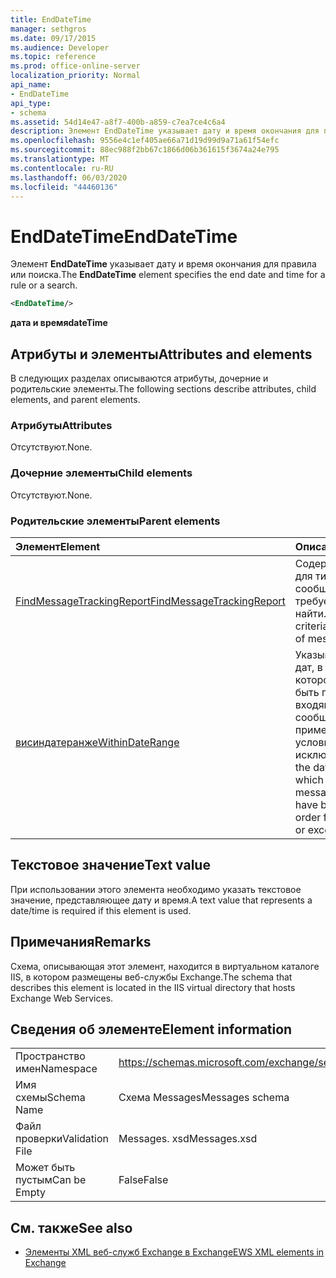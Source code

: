 ```yaml
---
title: EndDateTime
manager: sethgros
ms.date: 09/17/2015
ms.audience: Developer
ms.topic: reference
ms.prod: office-online-server
localization_priority: Normal
api_name:
- EndDateTime
api_type:
- schema
ms.assetid: 54d14e47-a8f7-400b-a859-c7ea7ce4c6a4
description: Элемент EndDateTime указывает дату и время окончания для правила или поиска.
ms.openlocfilehash: 9556e4c1ef405ae66a71d19d99d9a71a61f54efc
ms.sourcegitcommit: 88ec988f2bb67c1866d06b361615f3674a24e795
ms.translationtype: MT
ms.contentlocale: ru-RU
ms.lasthandoff: 06/03/2020
ms.locfileid: "44460136"
---
```

# <a name="enddatetime"></a><span data-ttu-id="23092-103">EndDateTime</span><span class="sxs-lookup"><span data-stu-id="23092-103">EndDateTime</span></span>

<span data-ttu-id="23092-104">Элемент **EndDateTime** указывает дату и время окончания для правила или поиска.</span><span class="sxs-lookup"><span data-stu-id="23092-104">The **EndDateTime** element specifies the end date and time for a rule or a search.</span></span> 
  
```XML
<EndDateTime/>
```

 <span data-ttu-id="23092-105">**дата и время**</span><span class="sxs-lookup"><span data-stu-id="23092-105">**dateTime**</span></span>
## <a name="attributes-and-elements"></a><span data-ttu-id="23092-106">Атрибуты и элементы</span><span class="sxs-lookup"><span data-stu-id="23092-106">Attributes and elements</span></span>

<span data-ttu-id="23092-107">В следующих разделах описываются атрибуты, дочерние и родительские элементы.</span><span class="sxs-lookup"><span data-stu-id="23092-107">The following sections describe attributes, child elements, and parent elements.</span></span>
  
### <a name="attributes"></a><span data-ttu-id="23092-108">Атрибуты</span><span class="sxs-lookup"><span data-stu-id="23092-108">Attributes</span></span>

<span data-ttu-id="23092-109">Отсутствуют.</span><span class="sxs-lookup"><span data-stu-id="23092-109">None.</span></span>
  
### <a name="child-elements"></a><span data-ttu-id="23092-110">Дочерние элементы</span><span class="sxs-lookup"><span data-stu-id="23092-110">Child elements</span></span>

<span data-ttu-id="23092-111">Отсутствуют.</span><span class="sxs-lookup"><span data-stu-id="23092-111">None.</span></span>
  
### <a name="parent-elements"></a><span data-ttu-id="23092-112">Родительские элементы</span><span class="sxs-lookup"><span data-stu-id="23092-112">Parent elements</span></span>

|<span data-ttu-id="23092-113">**Элемент**</span><span class="sxs-lookup"><span data-stu-id="23092-113">**Element**</span></span>|<span data-ttu-id="23092-114">**Описание**</span><span class="sxs-lookup"><span data-stu-id="23092-114">**Description**</span></span>|
|:-----|:-----|
|[<span data-ttu-id="23092-115">FindMessageTrackingReport</span><span class="sxs-lookup"><span data-stu-id="23092-115">FindMessageTrackingReport</span></span>](findmessagetrackingreport.md) <br/> |<span data-ttu-id="23092-116">Содержит условия для типов сообщений, которые требуется найти.</span><span class="sxs-lookup"><span data-stu-id="23092-116">Contains criteria for the types of messages to find.</span></span>  <br/> |
|[<span data-ttu-id="23092-117">висиндатеранже</span><span class="sxs-lookup"><span data-stu-id="23092-117">WithinDateRange</span></span>](withindaterange.md) <br/> |<span data-ttu-id="23092-118">Указывает диапазон дат, в течение которого должны быть получены входящие сообщения, чтобы применялось условие или исключение.</span><span class="sxs-lookup"><span data-stu-id="23092-118">Specifies the date range within which incoming messages have to have been received in order for the condition or exception to apply.</span></span>  <br/> |
   
## <a name="text-value"></a><span data-ttu-id="23092-119">Текстовое значение</span><span class="sxs-lookup"><span data-stu-id="23092-119">Text value</span></span>

<span data-ttu-id="23092-120">При использовании этого элемента необходимо указать текстовое значение, представляющее дату и время.</span><span class="sxs-lookup"><span data-stu-id="23092-120">A text value that represents a date/time is required if this element is used.</span></span>
  
## <a name="remarks"></a><span data-ttu-id="23092-121">Примечания</span><span class="sxs-lookup"><span data-stu-id="23092-121">Remarks</span></span>

<span data-ttu-id="23092-122">Схема, описывающая этот элемент, находится в виртуальном каталоге IIS, в котором размещены веб-службы Exchange.</span><span class="sxs-lookup"><span data-stu-id="23092-122">The schema that describes this element is located in the IIS virtual directory that hosts Exchange Web Services.</span></span>
  
## <a name="element-information"></a><span data-ttu-id="23092-123">Сведения об элементе</span><span class="sxs-lookup"><span data-stu-id="23092-123">Element information</span></span>

|||
|:-----|:-----|
|<span data-ttu-id="23092-124">Пространство имен</span><span class="sxs-lookup"><span data-stu-id="23092-124">Namespace</span></span>  <br/> |https://schemas.microsoft.com/exchange/services/2006/messages  <br/> |
|<span data-ttu-id="23092-125">Имя схемы</span><span class="sxs-lookup"><span data-stu-id="23092-125">Schema Name</span></span>  <br/> |<span data-ttu-id="23092-126">Схема Messages</span><span class="sxs-lookup"><span data-stu-id="23092-126">Messages schema</span></span>  <br/> |
|<span data-ttu-id="23092-127">Файл проверки</span><span class="sxs-lookup"><span data-stu-id="23092-127">Validation File</span></span>  <br/> |<span data-ttu-id="23092-128">Messages. xsd</span><span class="sxs-lookup"><span data-stu-id="23092-128">Messages.xsd</span></span>  <br/> |
|<span data-ttu-id="23092-129">Может быть пустым</span><span class="sxs-lookup"><span data-stu-id="23092-129">Can be Empty</span></span>  <br/> |<span data-ttu-id="23092-130">False</span><span class="sxs-lookup"><span data-stu-id="23092-130">False</span></span>  <br/> |
   
## <a name="see-also"></a><span data-ttu-id="23092-131">См. также</span><span class="sxs-lookup"><span data-stu-id="23092-131">See also</span></span>



- [<span data-ttu-id="23092-132">Элементы XML веб-служб Exchange в Exchange</span><span class="sxs-lookup"><span data-stu-id="23092-132">EWS XML elements in Exchange</span></span>](ews-xml-elements-in-exchange.md)

